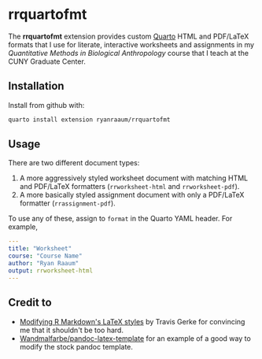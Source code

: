
# rrquartofmt

<!-- badges: start -->
<!-- badges: end -->

The **rrquartofmt** extension provides custom [Quarto](https://quarto.org) HTML and PDF/LaTeX formats that I use for literate, interactive worksheets and assignments in my *Quantitative Methods in Biological Anthropology* course that I teach at the CUNY Graduate Center. 

## Installation

Install from github with:

``` bash
quarto install extension ryanraaum/rrquartofmt
```

## Usage

There are two different document types:

1. A more aggressively styled worksheet document with matching HTML and PDF/LaTeX formatters (`rrworksheet-html` and `rrworksheet-pdf`).
2. A more basically styled assignment document with only a PDF/LaTeX formatter (`rrassignment-pdf`).

To use any of these, assign to `format` in the Quarto YAML header. For example,

```yaml
---
title: "Worksheet"
course: "Course Name"
author: "Ryan Raaum"
output: rrworksheet-html
---
```

## Credit to

- [Modifying R Markdown's LaTeX styles](https://www.gerkelab.com/blog/2019/04/manipulating-latex-in-rmd/) by Travis Gerke for convincing me that it shouldn't be too hard.
- [Wandmalfarbe/pandoc-latex-template](https://github.com/Wandmalfarbe/pandoc-latex-template) for an example of a good way to modify the stock pandoc template. 

